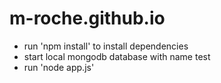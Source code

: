 # m-roche.github.io

- run 'npm install' to install dependencies
- start local mongodb database with name test
- run 'node app.js'
